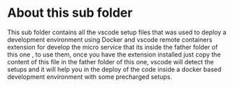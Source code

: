 # About this sub folder

This sub folder contains all the vscode setup files that was used to deploy a development environment using Docker and vscode remote containers extension for develop the micro service that its inside the father folder of this one , to use them, once you have the extension installed just copy the content of this file in the father folder of this one, vscode will detect the setups and it will help you in the deploy of the code inside a docker based development environment with some precharged setups.

<br>
